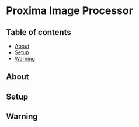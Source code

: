 # Proxima Image Processor

## Table of contents
* [About](#about)
* [Setup](#setup)
* [Warning](#warning)

## About

## Setup

## Warning

